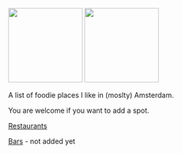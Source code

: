 <img src="https://cdn.rawgit.com/sindresorhus/awesome/master/media/logo.svg" width="150"> <img src="https://upload.wikimedia.org/wikipedia/commons/thumb/6/6d/Flag_of_Amsterdam.svg/2000px-Flag_of_Amsterdam.svg.png" width="150">

A list of foodie places I like in (moslty) Amsterdam.

You are welcome if you want to add a spot. 

[Restaurants](restaurants.md)


[Bars](bars.md) - not added yet


